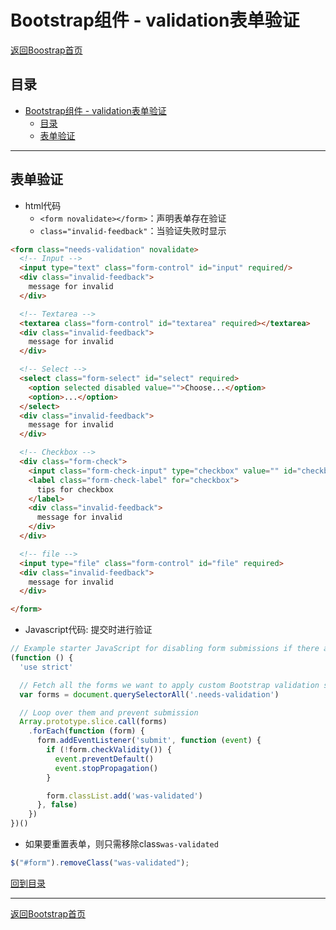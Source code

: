 # Bootstrap组件 - validation表单验证

[返回Boostrap首页](../bootstrap_index.md)

## 目录

- [Bootstrap组件 - validation表单验证](#bootstrap组件---validation表单验证)
  - [目录](#目录)
  - [表单验证](#表单验证)

***

## 表单验证

- html代码
  - `<form novalidate></form>`：声明表单存在验证
  - `class="invalid-feedback"`：当验证失败时显示

```html
<form class="needs-validation" novalidate>
  <!-- Input -->
  <input type="text" class="form-control" id="input" required/>
  <div class="invalid-feedback">
    message for invalid
  </div>

  <!-- Textarea -->
  <textarea class="form-control" id="textarea" required></textarea>
  <div class="invalid-feedback">
    message for invalid
  </div>

  <!-- Select -->
  <select class="form-select" id="select" required>
    <option selected disabled value="">Choose...</option>
    <option>...</option>
  </select>
  <div class="invalid-feedback">
    message for invalid
  </div>

  <!-- Checkbox -->
  <div class="form-check">
    <input class="form-check-input" type="checkbox" value="" id="checkbox" required>
    <label class="form-check-label" for="checkbox">
      tips for checkbox
    </label>
    <div class="invalid-feedback">
      message for invalid
    </div>
  </div>

  <!-- file -->
  <input type="file" class="form-control" id="file" required>
  <div class="invalid-feedback">
    message for invalid
  </div>

</form>

```

- Javascript代码: 提交时进行验证

```Javascript
// Example starter JavaScript for disabling form submissions if there are invalid fields
(function () {
  'use strict'

  // Fetch all the forms we want to apply custom Bootstrap validation styles to
  var forms = document.querySelectorAll('.needs-validation')

  // Loop over them and prevent submission
  Array.prototype.slice.call(forms)
    .forEach(function (form) {
      form.addEventListener('submit', function (event) {
        if (!form.checkValidity()) {
          event.preventDefault()
          event.stopPropagation()
        }

        form.classList.add('was-validated')
      }, false)
    })
})()

```

- 如果要重置表单，则只需移除class`was-validated`
  
```Javascript
$("#form").removeClass("was-validated");
```

[回到目录](#目录)

***

[返回Bootstrap首页](../bootstrap_index.md)

